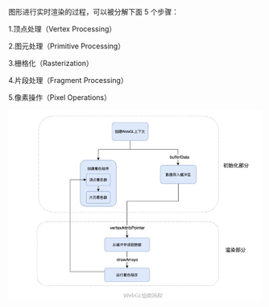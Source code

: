 图形进行实时渲染的过程，可以被分解下面 5 个步骤：

1.顶点处理（Vertex Processing）

2.图元处理（Primitive Processing）

3.栅格化（Rasterization）

4.片段处理（Fragment Processing）

5.像素操作（Pixel Operations）

![image-20230305200911839](../../image/image-20230305200911839.png)